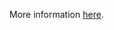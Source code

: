 More information [here](https://docs.prismacloud.io/en/enterprise-edition/policy-reference/google-cloud-policies/google-cloud-networking-policies/ensure-gcp-google-compute-firewall-ingress-does-not-allow-unrestricted-access-to-all-ports).
